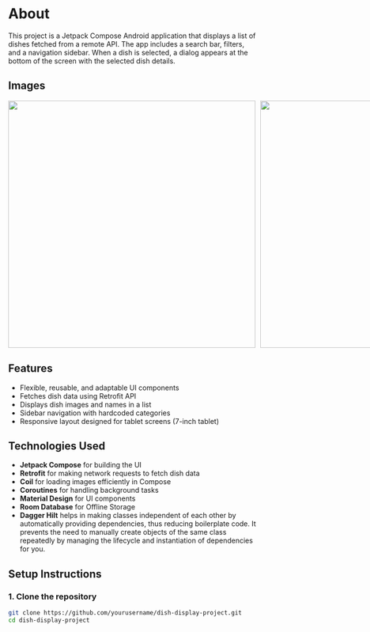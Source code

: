 # About

This project is a Jetpack Compose Android application that displays a list of dishes fetched from a remote API. The app includes a search bar, filters, and a navigation sidebar. When a dish is selected, a dialog appears at the bottom of the screen with the selected dish details.

## Images
<div style="display: flex; gap: 10px;">
  <img src="https://github.com/user-attachments/assets/698c5255-273d-4828-9d47-33342d2158a3" width="500" height="500">
  <img src="https://github.com/user-attachments/assets/8d29ceed-c87d-4595-bd9f-1817b0fc4db5" width="500" height="500">
</div>

## Features
- Flexible, reusable, and adaptable UI components
- Fetches dish data using Retrofit API
- Displays dish images and names in a list
- Sidebar navigation with hardcoded categories
- Responsive layout designed for tablet screens (7-inch tablet)

## Technologies Used
- **Jetpack Compose** for building the UI
- **Retrofit** for making network requests to fetch dish data
- **Coil** for loading images efficiently in Compose
- **Coroutines** for handling background tasks
- **Material Design** for UI components
- **Room Database** for Offline Storage
- **Dagger Hilt** helps in making classes independent of each other by automatically providing dependencies, thus reducing boilerplate code. It prevents the need to manually create objects of the same class repeatedly by managing the lifecycle and instantiation of dependencies for you.

## Setup Instructions

### 1. Clone the repository
```bash
git clone https://github.com/yourusername/dish-display-project.git
cd dish-display-project

